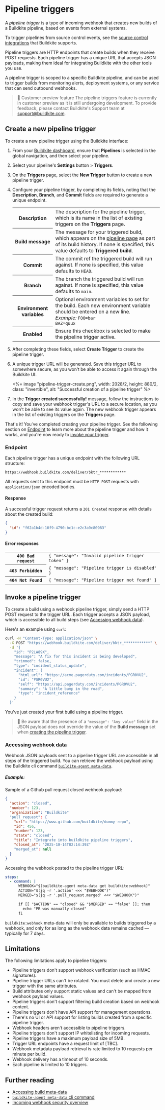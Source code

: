 # Pipeline triggers

A _pipeline trigger_ is a type of incoming webhook that creates new builds of a Buildkite pipeline, based on events from external systems.

To trigger pipelines from source control events, see the [source control integrations](/docs/pipelines/source-control) that Buildkite supports.

Pipeline triggers are HTTP endpoints that create builds when they receive POST requests. Each pipeline trigger has a unique URL that accepts JSON payloads, making them ideal for integrating Buildkite with the other tools you use.

A pipeline trigger is scoped to a specific Buildkite pipeline, and can be used to trigger builds from monitoring alerts, deployment systems, or any service that can send outbound webhooks.

> 📘 Customer preview feature
> The pipeline triggers feature is currently in customer preview as it is still undergoing development. To provide feedback, please contact Buildkite's Support team at [support@buildkite.com](mailto:support@buildkite.com).

## Create a new pipeline trigger

To create a new pipeline trigger using the Buildkite interface:

1. From your [Buildkite dashboard](https://buildkite.com/~), ensure that **Pipelines** is selected in the global navigation, and then select your pipeline.

1. Select your pipeline's **Settings** button > **Triggers**.

1. On the **Triggers** page, select the **New Trigger** button to create a new pipeline trigger.

1. Configure your pipeline trigger, by completing its fields, noting that the **Description**, **Branch**, and **Commit** fields are required to generate a unique endpoint.
    <table class="responsive-table">
      <tbody>
        <tr>
          <th>Description</th>
          <td>The description for the pipeline trigger, which is its name in the list of existing triggers on the <strong>Triggers</strong> page.</td>
        </tr>
        <tr>
          <th>Build message</th>
          <td>The message for your triggered build, which appears on the <a href="/docs/pipelines/dashboard-walkthrough#pipeline-page">pipeline page</a> as part of its build history. If none is specified, this value defaults to <strong>Triggered build</strong>.</td>
        </tr>
        <tr>
          <th>Commit</th>
          <td>
            The commit ref the triggered build will run against. If none is specified, this value defaults to <code>HEAD</code>.
          </td>
        </tr>
        <tr>
          <th>Branch</th>
          <td>
            The branch the triggered build will run against. If none is specified, this value defaults to <code>main</code>.
          </td>
        </tr>
        <tr>
          <th>Environment variables</th>
          <td>
            Optional environment variables to set for the build. Each new environment variable should be entered on a new line.<br/>
            <em>Example:</em> <code>FOO=bar<br/>BAZ=quux</code>
          </td>
        </tr>
        <tr>
          <th>Enabled</th>
          <td>Ensure this checkbox is selected to make the pipeline trigger active.</td>
        </tr>
      </tbody>
    </table>

1. After completing these fields, select **Create Trigger** to create the pipeline trigger.

1. A unique trigger URL will be generated. Save this trigger URL to somewhere secure, as you won't be able to access it again through the Buildkite UI.

    <%= image "pipeline-trigger-create.png", width: 2028/2, height: 880/2, class: "invertible", alt: "Successful creation of a pipeline trigger" %>

1. In the **Trigger created successfully!** message, follow the instructions to copy and save your webhook trigger's URL to a secure location, as you won't be able to see its value again. The new webhook trigger appears in the list of existing triggers on the **Triggers** page.

That's it! You've completed creating your pipeline trigger. See the following section on [Endpoint](#create-a-new-pipeline-trigger-endpoint) to learn more about the pipeline trigger and how it works, and you're now ready to [invoke your trigger](#invoke-a-pipeline-trigger).

### Endpoint

Each pipeline trigger has a unique endpoint with the following URL structure:

```
https://webhook.buildkite.com/deliver/bktr_************
```

All requests sent to this endpoint must be `HTTP POST` requests with `application/json` encoded bodies.

#### Response

A successful trigger request returns a `201 Created` response with details about the created build:

```json
{
  "id": "f62a1b4d-10f9-4790-bc1c-e2c3a0c80983"
}
```

#### Error responses

<table class="responsive-table">
  <tbody>
    <tr><th><code>400 Bad request</code></th><td><code>{ "message": "Invalid pipeline trigger token" }</code></td></tr>
    <tr><th><code>403 Forbidden</code></th><td><code>{ "message": "Pipeline trigger is disabled" }</code></td></tr>
    <tr><th><code>404 Not Found</code></th><td><code>{ "message": "Pipeline trigger not found" }</code></td></tr>
  </tbody>
</table>

## Invoke a pipeline trigger

To create a build using a webhook pipeline trigger, simply send a HTTP POST request to the trigger URL.
Each trigger accepts a JSON payload, which is accessible to all build steps (see [Accessing webhook data](#invoke-a-pipeline-trigger-accessing-webhook-data)).

Here's an example using `curl`:

```bash
curl -H "Content-Type: application/json" \
  -X POST "https://webhook.buildkite.com/deliver/bktr_************" \
  -d '{
    "id": "P2LA89X",
    "message": "A fix for this incident is being developed",
    "trimmed": false,
    "type": "incident_status_update",
    "incident": {
      "html_url": "https://acme.pagerduty.com/incidents/PGR0VU2",
      "id": "PGR0VU2",
      "self": "https://api.pagerduty.com/incidents/PGR0VU2",
      "summary": "A little bump in the road",
      "type": "incident_reference"
    }
  }'
```

You've just created your first build using a pipeline trigger.

> 📘
> Be aware that the presence of a `"message": "Any value"` field in the JSON payload does not override the value of the **Build message** set when [creating the pipeline trigger](#create-a-new-pipeline-trigger).

### Accessing webhook data

Webhook JSON payloads sent to a pipeline trigger URL are accessible in all steps of the triggered build.
You can retrieve the webhook payload using the Buildkite cli command [`buildite-agent meta-data`](/docs/pipelines/configure/build-meta-data).

##### Example:

Sample of a Github pull request closed webhook payload:

```json
{
  "action": "closed",
  "number": 123,
  "organization": "Buildkite"
  "pull_request": {
    "url": "https://www.github.com/buildkite/dummy-repo",
    "id": 456,
    "number": 123,
    "state": "closed",
    "title": "Integrate into buildkite pipeline triggers",
    "closed_at": "2025-10-14T02:14:39Z"
    "merged_at": null
  }
}

```

Accessing the webhook posted to the pipeline trigger URL:

```yaml
steps:
  - command: |
      WEBHOOK="$(buildkite-agent meta-data get buildkite:webhook)"
      ACTION="$(jq -r '.action' <<< "$WEBHOOK")"
      MERGED="$(jq -r '.pull_request.merged' <<< "$WEBHOOK")"

      if [[ "$ACTION" == "closed" && "$MERGED" == "false" ]]; then
        echo "PR was manually closed"
      fi
```

`buildkite:webhook` meta-data will only be available to builds triggered by a webhook, and only for as long as the webhook data remains cached — typically for 7 days.

## Limitations

The following limitations apply to pipeline triggers:

- Pipeline triggers don't support webhook verification (such as HMAC signatures).
- Pipeline trigger URLs can't be rotated. You must delete and create a new trigger with the same attributes.
- Build attributes only support static values and can't be mapped from webhook payload values.
- Pipeline triggers don't support filtering build creation based on webhook content.
- Pipeline triggers don't have API support for management operations.
- There's no UI or API support for listing builds created from a specific pipeline trigger.
- Webhook headers aren't accessible to pipeline triggers.
- Pipeline triggers don't support IP whitelisting for incoming requests.
- Pipeline triggers have a maximum payload size of 5MB.
- Trigger URL endpoints have a request limit of [TBC].
- Webhook metadata payload retrieval is rate limited to 10 requests per minute per build.
- Webhook delivery has a timeout of 10 seconds.
- Each pipeline is limited to 10 triggers.

## Further reading
- [Accessing build meta-data](/docs/pipelines/configure/build-meta-data#special-meta-data)
- [`buildkite-agent meta-data` cli command](/docs/agent/v3/cli-meta-data)
- [Incoming webhook security overview](docs/pipelines/security/incoming-webhooks#what-kind-of-information-on-incoming-webhooks-is-logged-by-buildkite)
